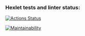 ### Hexlet tests and linter status:
[![Actions Status](https://github.com/closertoreal/python-project-49/actions/workflows/hexlet-check.yml/badge.svg)](https://github.com/closertoreal/python-project-49/actions)

[![Maintainability](https://api.codeclimate.com/v1/badges/a6cc2edafa0b4c95cb10/maintainability)](https://codeclimate.com/github/closertoreal/python-project-49/maintainability)
